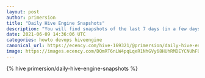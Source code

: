 ```yaml
---
layout: post
author: primersion
title: "Daily Hive Engine Snapshots"
description: "You will find snapshots of the last 7 days (in a few days, because I only started 2 days ago) and you can download them directly by clicking on the link."
date: 2021-06-09 14:36:06 UTC
categories: howto devops hiveengine 
canonical_url: https://ecency.com/hive-169321/@primersion/daily-hive-engine-snapshots
image: https://images.ecency.com/DQmRT6nLW4pqLqeR1NhGVy68HUhRMDEYCNUhFQ6R1SLT7sm/wallp12.png
---
```

{% hive primersion/daily-hive-engine-snapshots %}
